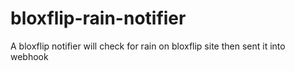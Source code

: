 # bloxflip-rain-notifier
A bloxflip notifier will check for rain on bloxflip site then sent it into webhook
